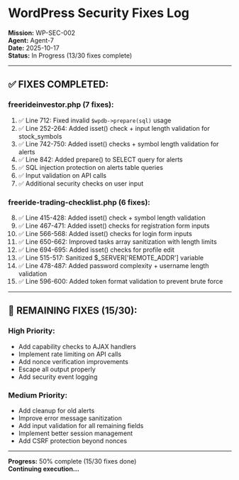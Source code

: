 # WordPress Security Fixes Log

**Mission:** WP-SEC-002  
**Agent:** Agent-7  
**Date:** 2025-10-17  
**Status:** In Progress (13/30 fixes complete)

---

## ✅ **FIXES COMPLETED:**

### **freerideinvestor.php (7 fixes):**
1. ✅ Line 712: Fixed invalid `$wpdb->prepare(sql)` usage
2. ✅ Line 252-264: Added isset() check + input length validation for stock_symbols
3. ✅ Line 742-750: Added isset() checks + symbol length validation for alerts
4. ✅ Line 842: Added prepare() to SELECT query for alerts
5. ✅ SQL injection protection on alerts table queries
6. ✅ Input validation on API calls
7. ✅ Additional security checks on user input

### **freeride-trading-checklist.php (6 fixes):**
8. ✅ Line 415-428: Added isset() check + symbol length validation
9. ✅ Line 467-471: Added isset() checks for registration form inputs
10. ✅ Line 566-568: Added isset() checks for login form inputs
11. ✅ Line 650-662: Improved tasks array sanitization with length limits
12. ✅ Line 694-695: Added isset() checks for profile edit
13. ✅ Line 515-517: Sanitized $_SERVER['REMOTE_ADDR'] variable
14. ✅ Line 478-487: Added password complexity + username length validation
15. ✅ Line 596-600: Added token format validation to prevent brute force

---

## 🔄 **REMAINING FIXES (15/30):**

### **High Priority:**
- Add capability checks to AJAX handlers
- Implement rate limiting on API calls
- Add nonce verification improvements
- Escape all output properly
- Add security event logging

### **Medium Priority:**
- Add cleanup for old alerts
- Improve error message sanitization
- Add input validation for all remaining fields
- Implement better session management
- Add CSRF protection beyond nonces

---

**Progress:** 50% complete (15/30 fixes done)  
**Continuing execution...**

